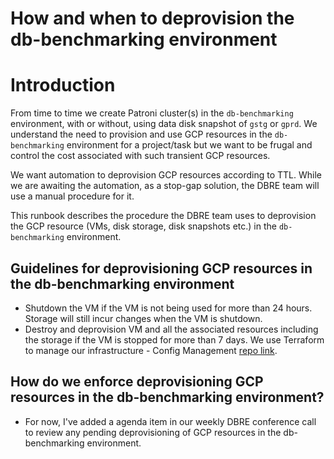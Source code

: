 # How and when to deprovision the db-benchmarking environment

# Introduction

From time to time we create Patroni cluster(s) in the `db-benchmarking` environment, with or without, using data disk snapshot of `gstg` or `gprd`. We understand the need to provision and use GCP resources in the `db-benchmarking` environment for a project/task but we want to be frugal and control the cost associated with such transient GCP resources.

We want automation to deprovision GCP resources according to TTL. While we are awaiting the automation, as a stop-gap solution, the DBRE team will use a manual procedure for it.

This runbook describes the procedure the DBRE team uses to deprovision the GCP resource (VMs, disk storage, disk snapshots etc.) in the `db-benchmarking` environment.

## Guidelines for deprovisioning GCP resources in the db-benchmarking environment

- Shutdown the VM if the VM is not being used for more than 24 hours. Storage will still incur changes when the VM is shutdown.
- Destroy and deprovision VM and all the associated resources including the storage if the VM is stopped for more than 7 days. We use Terraform to manage our infrastructure - Config Management [repo link](https://ops.gitlab.net/gitlab-com/gl-infra/config-mgmt).

## How do we enforce deprovisioning GCP resources in the db-benchmarking environment?

- For now, I've added a agenda item in our weekly DBRE conference call to review any pending deprovisioning of GCP resources in the db-benchmarking environment.
